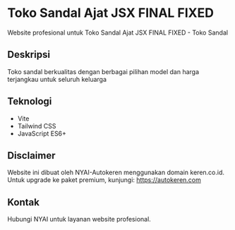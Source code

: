 # Toko Sandal Ajat JSX FINAL FIXED

Website profesional untuk Toko Sandal Ajat JSX FINAL FIXED - Toko Sandal

## Deskripsi
Toko sandal berkualitas dengan berbagai pilihan model dan harga terjangkau untuk seluruh keluarga

## Teknologi
- Vite
- Tailwind CSS
- JavaScript ES6+

## Disclaimer
Website ini dibuat oleh NYAI-Autokeren menggunakan domain keren.co.id.
Untuk upgrade ke paket premium, kunjungi: https://autokeren.com

## Kontak
Hubungi NYAI untuk layanan website profesional.
